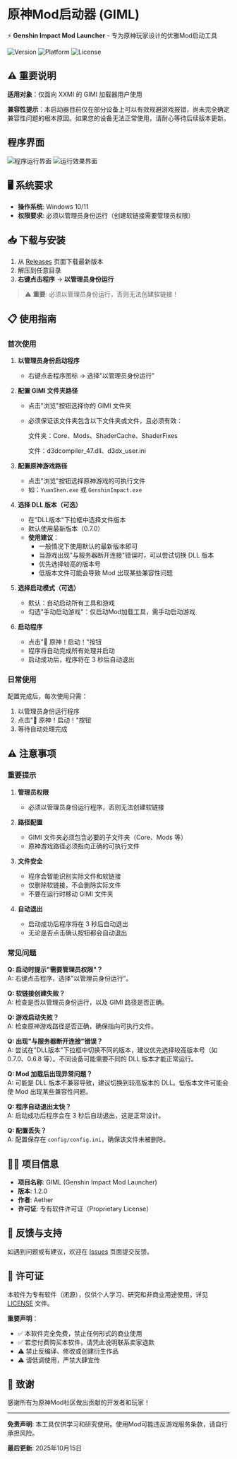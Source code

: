 # 原神Mod启动器 (GIML)

⚡ **Genshin Impact Mod Launcher** - 专为原神玩家设计的优雅Mod启动工具

![Version](https://img.shields.io/badge/version-1.2.0-blue.svg)
![Platform](https://img.shields.io/badge/platform-Windows-lightgrey.svg)
![License](https://img.shields.io/badge/license-Proprietary-red.svg)

## ⚠️ 重要说明

**适用对象**：仅面向 XXMI 的 GIMI 加载器用户使用

**兼容性提示**：本启动器目前仅在部分设备上可以有效规避游戏报错，尚未完全确定兼容性问题的根本原因。如果您的设备无法正常使用，请耐心等待后续版本更新。

## 程序界面

![程序运行界面](RunImage.png)
![运行效果界面](ResultImage.png)

## 🖥️ 系统要求

- **操作系统**: Windows 10/11
- **权限要求**: 必须以管理员身份运行（创建软链接需要管理员权限）

## 📥 下载与安装

1. 从 [Releases](https://github.com/CHN-HelloWorld/GIML/releases) 页面下载最新版本
2. 解压到任意目录
3. **右键点击程序** → **以管理员身份运行**

> ⚠️ **重要**: 必须以管理员身份运行，否则无法创建软链接！

## 📋 使用指南

### 首次使用

1. **以管理员身份启动程序**
   - 右键点击程序图标 → 选择"以管理员身份运行"

2. **配置 GIMI 文件夹路径**
   - 点击"浏览"按钮选择你的 GIMI 文件夹
   - 必须保证该文件夹包含以下文件夹或文件，且必须有效：
     
      文件夹：Core、Mods、ShaderCache、ShaderFixes
     
      文件：d3dcompiler_47.dll、d3dx_user.ini

3. **配置原神游戏路径**
   - 点击"浏览"按钮选择原神游戏的可执行文件
   - 如：`YuanShen.exe` 或 `GenshinImpact.exe`

4. **选择 DLL 版本（可选）**
   - 在"DLL版本"下拉框中选择文件版本
   - 默认使用最新版本（0.7.0）
   - **使用建议**：
     - 一般情况下使用默认的最新版本即可
     - 当游戏出现"与服务器断开连接"错误时，可以尝试切换 DLL 版本
     - 优先选择较高的版本号
     - 低版本文件可能会导致 Mod 出现某些兼容性问题

5. **选择启动模式（可选）**
   - 默认：自动启动所有工具和游戏
   - 勾选"手动启动游戏"：仅启动Mod加载工具，需手动启动游戏

6. **启动程序**
   - 点击"🚀 原神！启动！"按钮
   - 程序将自动完成所有处理并启动
   - 启动成功后，程序将在 3 秒后自动退出

### 日常使用

配置完成后，每次使用只需：
1. 以管理员身份运行程序
2. 点击"🚀 原神！启动！"按钮
3. 等待自动处理完成

## ⚠️ 注意事项

### 重要提示

1. **管理员权限**
   - 必须以管理员身份运行程序，否则无法创建软链接

2. **路径配置**
   - GIMI 文件夹必须包含必要的子文件夹（Core、Mods 等）
   - 原神游戏路径必须指向正确的可执行文件

3. **文件安全**
   - 程序会智能识别实际文件和软链接
   - 仅删除软链接，不会删除实际文件
   - 不要在运行时移动 GIMI 文件夹

4. **自动退出**
   - 启动成功后程序将在 3 秒后自动退出
   - 无论是否点击确认按钮都会自动退出

### 常见问题

**Q: 启动时提示"需要管理员权限"？**  
A: 右键点击程序，选择"以管理员身份运行"。

**Q: 软链接创建失败？**  
A: 检查是否以管理员身份运行，以及 GIMI 路径是否正确。

**Q: 游戏启动失败？**  
A: 检查原神游戏路径是否正确，确保指向可执行文件。

**Q: 出现"与服务器断开连接"错误？**  
A: 尝试在"DLL版本"下拉框中切换不同的版本，建议优先选择较高版本号（如 0.7.0、0.6.8 等）。不同设备可能需要不同的 DLL 版本才能正常运行。

**Q: Mod 加载后出现异常问题？**  
A: 可能是 DLL 版本不兼容导致，建议切换到较高版本的 DLL。低版本文件可能会使 Mod 出现某些兼容性问题。

**Q: 程序自动退出太快？**  
A: 启动成功后程序会在 3 秒后自动退出，这是正常设计。

**Q: 配置丢失？**  
A: 配置保存在 `config/config.ini`，确保该文件未被删除。

## 👨‍💻 项目信息

- **项目名称**: GIML (Genshin Impact Mod Launcher)
- **版本**: 1.2.0
- **作者**: Aether
- **许可证**: 专有软件许可证（Proprietary License）

## 🤝 反馈与支持

如遇到问题或有建议，欢迎在 [Issues](https://github.com/CHN-HelloWorld/GIML/issues) 页面提交反馈。

## 📜 许可证

本软件为专有软件（闭源），仅供个人学习、研究和非商业用途使用。详见 [LICENSE](LICENSE) 文件。

**重要声明**：
- ✅ 本软件完全免费，禁止任何形式的商业使用
- ✅ 若您付费购买本软件，请凭此说明联系卖家退款
- ⚠️ 禁止反编译、修改或创建衍生作品
- ⚠️ 请低调使用，严禁大肆宣传

## 🙏 致谢

感谢所有为原神Mod社区做出贡献的开发者和玩家！

---

**免责声明**: 本工具仅供学习和研究使用。使用Mod可能违反游戏服务条款，请自行承担风险。

**最后更新**: 2025年10月15日
